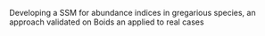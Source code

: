 Developing a SSM for abundance indices in gregarious species, an approach validated on Boids an applied to real cases